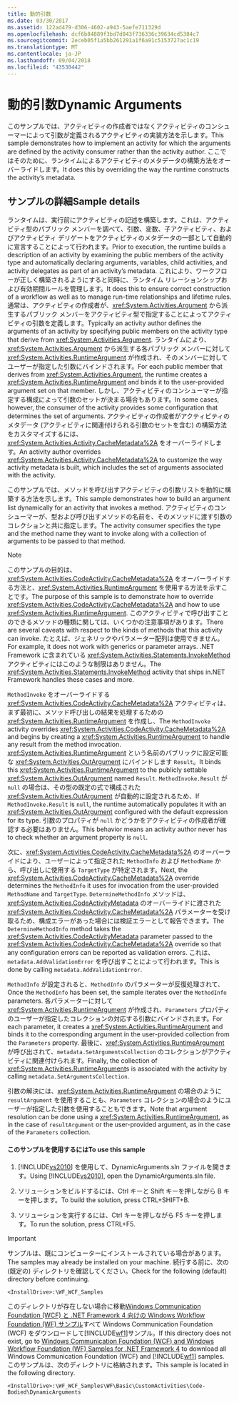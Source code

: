 ```yaml
---
title: 動的引数
ms.date: 03/30/2017
ms.assetid: 122ad479-d306-4602-a943-5aefe711329d
ms.openlocfilehash: dcf6b84889f3bd7d043f736336c39634cd5384c7
ms.sourcegitcommit: 2eceb05f1a5bb261291a1f6a91c5153727ac1c19
ms.translationtype: MT
ms.contentlocale: ja-JP
ms.lasthandoff: 09/04/2018
ms.locfileid: "43530442"
---
```

# <a name="dynamic-arguments"></a><span data-ttu-id="b0612-102">動的引数</span><span class="sxs-lookup"><span data-stu-id="b0612-102">Dynamic Arguments</span></span>
<span data-ttu-id="b0612-103">このサンプルでは、アクティビティの作成者ではなくアクティビティのコンシューマーによって引数が定義されるアクティビティの実装方法を示します。</span><span class="sxs-lookup"><span data-stu-id="b0612-103">This sample demonstrates how to implement an activity for which the arguments are defined by the activity consumer rather than the activity author.</span></span> <span data-ttu-id="b0612-104">ここではそのために、ランタイムによるアクティビティのメタデータの構築方法をオーバーライドします。</span><span class="sxs-lookup"><span data-stu-id="b0612-104">It does this by overriding the way the runtime constructs the activity’s metadata.</span></span>  
  
## <a name="sample-details"></a><span data-ttu-id="b0612-105">サンプルの詳細</span><span class="sxs-lookup"><span data-stu-id="b0612-105">Sample details</span></span>  
 <span data-ttu-id="b0612-106">ランタイムは、実行前にアクティビティの記述を構築します。これは、アクティビティ型のパブリック メンバーを調べて、引数、変数、子アクティビティ、およびアクティビティ デリゲートをアクティビティのメタデータの一部として自動的に宣言することによって行われます。</span><span class="sxs-lookup"><span data-stu-id="b0612-106">Prior to execution, the runtime builds a description of an activity by examining the public members of the activity type and automatically declaring arguments, variables, child activities, and activity delegates as part of an activity’s metadata.</span></span> <span data-ttu-id="b0612-107">これにより、ワークフローが正しく構築されるようにすると同時に、ランタイム リレーションシップおよび有効期間ルールを管理します。</span><span class="sxs-lookup"><span data-stu-id="b0612-107">It does this to ensure correct construction of a workflow as well as to manage run-time relationships and lifetime rules.</span></span> <span data-ttu-id="b0612-108">通常は、アクティビティの作成者が、<xref:System.Activities.Argument> から派生するパブリック メンバーをアクティビティ型で指定することによってアクティビティの引数を定義します。</span><span class="sxs-lookup"><span data-stu-id="b0612-108">Typically an activity author defines the arguments of an activity by specifying public members on the activity type that derive from <xref:System.Activities.Argument>.</span></span> <span data-ttu-id="b0612-109">ランタイムにより、<xref:System.Activities.Argument> から派生する各パブリック メンバーに対して <xref:System.Activities.RuntimeArgument> が作成され、そのメンバーに対してユーザーが指定した引数にバインドされます。</span><span class="sxs-lookup"><span data-stu-id="b0612-109">For each public member that derives from <xref:System.Activities.Argument>, the runtime creates a <xref:System.Activities.RuntimeArgument> and binds it to the user-provided argument set on that member.</span></span> <span data-ttu-id="b0612-110">しかし、アクティビティのコンシューマーが指定する構成によって引数のセットが決まる場合もあります。</span><span class="sxs-lookup"><span data-stu-id="b0612-110">In some cases, however, the consumer of the activity provides some configuration that determines the set of arguments.</span></span> <span data-ttu-id="b0612-111">アクティビティの作成者がアクティビティのメタデータ (アクティビティに関連付けられる引数のセットを含む) の構築方法をカスタマイズするには、<xref:System.Activities.Activity.CacheMetadata%2A> をオーバーライドします。</span><span class="sxs-lookup"><span data-stu-id="b0612-111">An activity author overrides <xref:System.Activities.Activity.CacheMetadata%2A> to customize the way activity metadata is built, which includes the set of arguments associated with the activity.</span></span>  
  
 <span data-ttu-id="b0612-112">このサンプルでは、メソッドを呼び出すアクティビティの引数リストを動的に構築する方法を示します。</span><span class="sxs-lookup"><span data-stu-id="b0612-112">This sample demonstrates how to build an argument list dynamically for an activity that invokes a method.</span></span> <span data-ttu-id="b0612-113">アクティビティのコンシューマーが、型および呼び出すメソッドの名前を、そのメソッドに渡す引数のコレクションと共に指定します。</span><span class="sxs-lookup"><span data-stu-id="b0612-113">The activity consumer specifies the type and the method name they want to invoke along with a collection of arguments to be passed to that method.</span></span>  
  
> [!NOTE]
>  <span data-ttu-id="b0612-114">このサンプルの目的は、<xref:System.Activities.CodeActivity.CacheMetadata%2A> をオーバーライドする方法と、<xref:System.Activities.RuntimeArgument> を使用する方法を示すことです。</span><span class="sxs-lookup"><span data-stu-id="b0612-114">The purpose of this sample is to demonstrate how to override <xref:System.Activities.CodeActivity.CacheMetadata%2A> and how to use <xref:System.Activities.RuntimeArgument>.</span></span> <span data-ttu-id="b0612-115">このアクティビティで呼び出すことのできるメソッドの種類に関しては、いくつかの注意事項があります。</span><span class="sxs-lookup"><span data-stu-id="b0612-115">There are several caveats with respect to the kinds of methods that this activity can invoke.</span></span> <span data-ttu-id="b0612-116">たとえば、ジェネリックやパラメーター配列は使用できません。</span><span class="sxs-lookup"><span data-stu-id="b0612-116">For example, it does not work with generics or parameter arrays.</span></span> <span data-ttu-id="b0612-117">.NET Framework に含まれている <xref:System.Activities.Statements.InvokeMethod> アクティビティにはこのような制限はありません。</span><span class="sxs-lookup"><span data-stu-id="b0612-117">The <xref:System.Activities.Statements.InvokeMethod> activity that ships in.NET Framework handles these cases and more.</span></span>  
  
 <span data-ttu-id="b0612-118">`MethodInvoke` をオーバーライドする <xref:System.Activities.CodeActivity.CacheMetadata%2A> アクティビティは、まず最初に、メソッド呼び出しの結果を処理するための <xref:System.Activities.RuntimeArgument> を作成し、</span><span class="sxs-lookup"><span data-stu-id="b0612-118">The `MethodInvoke` activity overrides <xref:System.Activities.CodeActivity.CacheMetadata%2A> and begins by creating a <xref:System.Activities.RuntimeArgument> to handle any result from the method invocation.</span></span> <span data-ttu-id="b0612-119"><xref:System.Activities.RuntimeArgument> という名前のパブリックに設定可能な <xref:System.Activities.OutArgument> にバインドします `Result`。</span><span class="sxs-lookup"><span data-stu-id="b0612-119">It binds this <xref:System.Activities.RuntimeArgument> to the publicly settable <xref:System.Activities.OutArgument> named `Result`.</span></span> <span data-ttu-id="b0612-120">`MethodInvoke.Result` が `null` の場合は、その型の既定の式で構成された <xref:System.Activities.OutArgument> が自動的に設定されるため、</span><span class="sxs-lookup"><span data-stu-id="b0612-120">If `MethodInvoke.Result` is `null`, the runtime automatically populates it with an <xref:System.Activities.OutArgument> configured with the default expression for its type.</span></span> <span data-ttu-id="b0612-121">引数のプロパティが `null` かどうかをアクティビティの作成者が確認する必要はありません。</span><span class="sxs-lookup"><span data-stu-id="b0612-121">This behavior means an activity author never has to check whether an argument property is `null`.</span></span>  
  
 <span data-ttu-id="b0612-122">次に、<xref:System.Activities.CodeActivity.CacheMetadata%2A> のオーバーライドにより、ユーザーによって指定された `MethodInfo` および `MethodName` から、呼び出しに使用する `TargetType` が特定されます。</span><span class="sxs-lookup"><span data-stu-id="b0612-122">Next, the <xref:System.Activities.CodeActivity.CacheMetadata%2A> override determines the `MethodInfo` it uses for invocation from the user-provided `MethodName` and `TargetType`.</span></span> <span data-ttu-id="b0612-123">`DetermineMethodInfo` メソッドは、<xref:System.Activities.CodeActivityMetadata> のオーバーライドに渡された <xref:System.Activities.CodeActivity.CacheMetadata%2A> パラメーターを受け取るため、構成エラーがあった場合には検証エラーとして報告できます。</span><span class="sxs-lookup"><span data-stu-id="b0612-123">The `DetermineMethodInfo` method takes the <xref:System.Activities.CodeActivityMetadata> parameter passed to the <xref:System.Activities.CodeActivity.CacheMetadata%2A> override so that any configuration errors can be reported as validation errors.</span></span> <span data-ttu-id="b0612-124">これは、`metadata.AddValidationError` を呼び出すことによって行われます。</span><span class="sxs-lookup"><span data-stu-id="b0612-124">This is done by calling `metadata.AddValidationError`.</span></span>  
  
 <span data-ttu-id="b0612-125">`MethodInfo` が設定されると、`MethodInfo` のパラメーターが反復処理されて、</span><span class="sxs-lookup"><span data-stu-id="b0612-125">Once the `MethodInfo` has been set, the sample iterates over the `MethodInfo` parameters.</span></span> <span data-ttu-id="b0612-126">各パラメーターに対して <xref:System.Activities.RuntimeArgument> が作成され、`Parameters` プロパティのユーザーが指定したコレクションの対応する引数にバインドされます。</span><span class="sxs-lookup"><span data-stu-id="b0612-126">For each parameter, it creates a <xref:System.Activities.RuntimeArgument> and binds it to the corresponding argument in the user-provided collection from the `Parameters` property.</span></span> <span data-ttu-id="b0612-127">最後に、<xref:System.Activities.RuntimeArgument> が呼び出されて、`metadata.SetArgumentsCollection` のコレクションがアクティビティに関連付けられます。</span><span class="sxs-lookup"><span data-stu-id="b0612-127">Finally, the collection of <xref:System.Activities.RuntimeArgument>s is associated with the activity by calling `metadata.SetArgumentsCollection`.</span></span>  
  
 <span data-ttu-id="b0612-128">引数の解決には、<xref:System.Activities.RuntimeArgument> の場合のように `resultArgument` を使用することも、`Parameters` コレクションの場合のようにユーザーが指定した引数を使用することもできます。</span><span class="sxs-lookup"><span data-stu-id="b0612-128">Note that argument resolution can be done using a <xref:System.Activities.RuntimeArgument>, as in the case of `resultArgument` or the user-provided argument, as in the case of the `Parameters` collection.</span></span>  
  
#### <a name="to-use-this-sample"></a><span data-ttu-id="b0612-129">このサンプルを使用するには</span><span class="sxs-lookup"><span data-stu-id="b0612-129">To use this sample</span></span>  
  
1.  <span data-ttu-id="b0612-130">[!INCLUDE[vs2010](../../../../includes/vs2010-md.md)] を使用して、DynamicArguments.sln ファイルを開きます。</span><span class="sxs-lookup"><span data-stu-id="b0612-130">Using [!INCLUDE[vs2010](../../../../includes/vs2010-md.md)], open the DynamicArguments.sln file.</span></span>  
  
2.  <span data-ttu-id="b0612-131">ソリューションをビルドするには、Ctrl キーと Shift キーを押しながら B キーを押します。</span><span class="sxs-lookup"><span data-stu-id="b0612-131">To build the solution, press CTRL+SHIFT+B.</span></span>  
  
3.  <span data-ttu-id="b0612-132">ソリューションを実行するには、Ctrl キーを押しながら F5 キーを押します。</span><span class="sxs-lookup"><span data-stu-id="b0612-132">To run the solution, press CTRL+F5.</span></span>  
  
> [!IMPORTANT]
>  <span data-ttu-id="b0612-133">サンプルは、既にコンピューターにインストールされている場合があります。</span><span class="sxs-lookup"><span data-stu-id="b0612-133">The samples may already be installed on your machine.</span></span> <span data-ttu-id="b0612-134">続行する前に、次の (既定の) ディレクトリを確認してください。</span><span class="sxs-lookup"><span data-stu-id="b0612-134">Check for the following (default) directory before continuing.</span></span>  
>   
>  `<InstallDrive>:\WF_WCF_Samples`  
>   
>  <span data-ttu-id="b0612-135">このディレクトリが存在しない場合に移動[Windows Communication Foundation (WCF) と .NET Framework 4 向けの Windows Workflow Foundation (WF) サンプル](https://go.microsoft.com/fwlink/?LinkId=150780)すべて Windows Communication Foundation (WCF) をダウンロードして[!INCLUDE[wf1](../../../../includes/wf1-md.md)]サンプル。</span><span class="sxs-lookup"><span data-stu-id="b0612-135">If this directory does not exist, go to [Windows Communication Foundation (WCF) and Windows Workflow Foundation (WF) Samples for .NET Framework 4](https://go.microsoft.com/fwlink/?LinkId=150780) to download all Windows Communication Foundation (WCF) and [!INCLUDE[wf1](../../../../includes/wf1-md.md)] samples.</span></span> <span data-ttu-id="b0612-136">このサンプルは、次のディレクトリに格納されます。</span><span class="sxs-lookup"><span data-stu-id="b0612-136">This sample is located in the following directory.</span></span>  
>   
>  `<InstallDrive>:\WF_WCF_Samples\WF\Basic\CustomActivities\Code-Bodied\DynamicArguments`